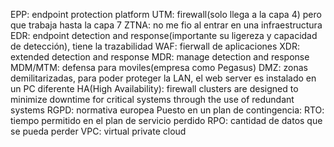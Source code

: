 EPP: endpoint protection platform
UTM: firewall(solo llega a la capa 4) pero que trabaja hasta la capa 7
ZTNA: no me fio al entrar en una infraestructura
EDR: endpoint detection and response(importante su ligereza y capacidad de detección), tiene la trazabilidad
WAF: fierwall de aplicaciones
XDR: extended detection and response
MDR: manage detection and response
MDM/MTM: defensa para moviles(empresa como Pegasus)
DMZ: zonas demilitarizadas, para poder proteger la LAN, el web server es instalado en un PC diferente
HA(High Availability): firewall clusters are designed to minimize downtime for critical systems through the use of redundant systems
RGPD: normativa europea
Puesto en un plan de contingencia:
    RTO: tiempo permitido en el plan de servicio perdido
    RPO: cantidad de datos que se pueda perder
VPC: virtual private cloud